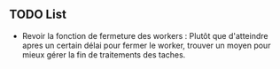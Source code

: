 ## TODO List 

- Revoir la fonction de fermeture des workers : Plutôt que d'atteindre apres un certain délai pour fermer le worker, trouver un moyen pour mieux gérer la fin de traitements des taches.